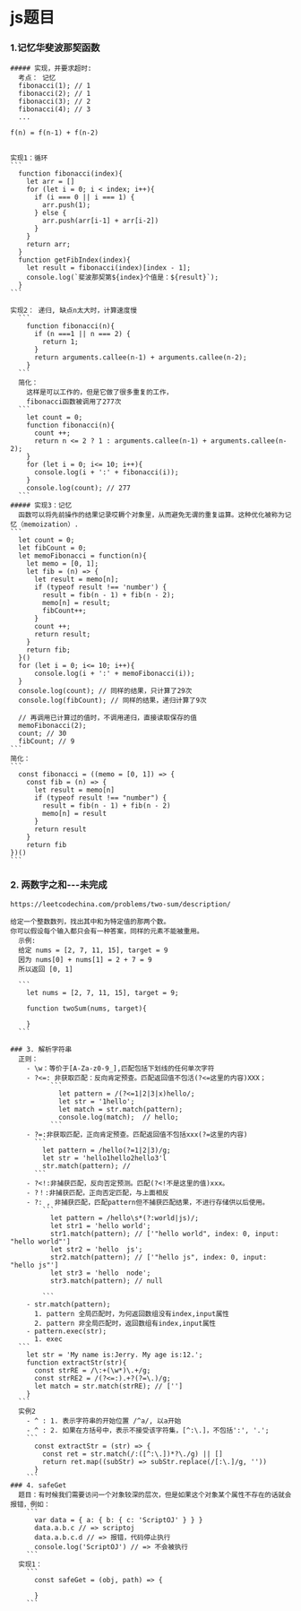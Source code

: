 # js题目
  ### 1.记忆华斐波那契函数
    ##### 实现，并要求超时:
      考点： 记忆
      fibonacci(1); // 1
      fibonacci(2); // 1
      fibonacci(3); // 2
      fibonacci(4); // 3
      ...

    f(n) = f(n-1) + f(n-2)


    实现1：循环
    ```
      function fibonacci(index){
        let arr = []
        for (let i = 0; i < index; i++){
          if (i === 0 || i === 1) {
            arr.push(1);
          } else {
            arr.push(arr[i-1] + arr[i-2])
          }
        }
        return arr;
      }
      function getFibIndex(index){
        let result = fibonacci(index)[index - 1];
        console.log(`斐波那契第${index}个值是：${result}`);
      }
    ```

    实现2： 递归, 缺点n太大时，计算速度慢
      ```
        function fibonacci(n){
          if (n ===1 || n === 2) {
            return 1;
          }
          return arguments.callee(n-1) + arguments.callee(n-2);
        }
      ```
      简化：
        这样是可以工作的，但是它做了很多重复的工作，
        fibonacci函数被调用了277次
      ```
        let count = 0;
        function fibonacci(n){
          count ++;
          return n <= 2 ? 1 : arguments.callee(n-1) + arguments.callee(n-2);
        }
        for (let i = 0; i<= 10; i++){
          console.log(i + ':' + fibonacci(i));
        }
        console.log(count); // 277
      ```
    ##### 实现3：记忆
      函数可以将先前操作的结果记录哎耨个对象里，从而避免无谓的重复运算。这种优化被称为记忆（memoization）.
    ```
      let count = 0;
      let fibCount = 0;
      let memoFibonacci = function(n){
        let memo = [0, 1];
        let fib = (n) => {
          let result = memo[n];
          if (typeof result !== 'number') {
            result = fib(n - 1) + fib(n - 2);
            memo[n] = result;
            fibCount++;
          }
          count ++;
          return result;
        }
        return fib;
      }()
      for (let i = 0; i<= 10; i++){
          console.log(i + ':' + memoFibonacci(i));
      }
      console.log(count); // 同样的结果，只计算了29次
      console.log(fibCount); // 同样的结果，递归计算了9次

      // 再调用已计算过的值时，不调用递归，直接读取保存的值
      memoFibonacci(2);
      count; // 30
      fibCount; // 9
    ```
    简化：
    ```
      const fibonacci = ((memo = [0, 1]) => {
        const fib = (n) => {
          let result = memo[n]
          if (typeof result !== "number") {
            result = fib(n - 1) + fib(n - 2)
            memo[n] = result
          }
          return result
        }
        return fib
    })()
    ```
  ### 2. 两数字之和---未完成
    https://leetcodechina.com/problems/two-sum/description/

    给定一个整数数列，找出其中和为特定值的那两个数。
    你可以假设每个输入都只会有一种答案，同样的元素不能被重用。
      示例:
      给定 nums = [2, 7, 11, 15], target = 9
      因为 nums[0] + nums[1] = 2 + 7 = 9
      所以返回 [0, 1]

      ```
        let nums = [2, 7, 11, 15], target = 9;

        function twoSum(nums, target){

        }
      ```

    ### 3. 解析字符串
      正则：
        - \w：等价于[A-Za-z0-9_],匹配包括下划线的任何单次字符
        - ?<=: 非获取匹配：反向肯定预查。匹配返回值不包活(?<=这里的内容)XXX；
              ```
                let pattern = /(?<=1|2|3|x)hello/;
                let str = '1hello';
                let match = str.match(pattern);
                console.log(match);  // hello;
              ```
        - ?=:非获取匹配，正向肯定预查。匹配返回值不包括xxx(?=这里的内容)
          ```
            let pattern = /hello(?=1|2|3)/g;
            let str = 'hello1hello2hello3'l
            str.match(pattern); //
          ```
        - ?<!:非捕获匹配，反向否定预测。匹配(?<!不是这里的值)xxx。
        - ?！:非捕获匹配，正向否定匹配，与上面相反
        - ?: , 非捕获匹配，匹配pattern但不捕获匹配结果，不进行存储供以后使用。
            ```
              let pattern = /hello\s*(?:world|js)/;
              let str1 = 'hello world';
              str1.match(pattern); // ['"hello world", index: 0, input: "hello world"']
              let str2 = 'hello  js';
              str2.match(pattern); // ['"hello js", index: 0, input: "hello js"']
              let str3 = 'hello  node';
              str3.match(pattern); // null

            ```
        - str.match(pattern);
          1. pattern 全局匹配时，为何返回数组没有index,input属性
          2. pattern 非全局匹配时，返回数组有index,input属性
        - pattern.exec(str);
          1. exec
      ```
        let str = 'My name is:Jerry. My age is:12.';
        function extractStr(str){
          const strRE = /\:+(\w*)\.+/g;
          const strRE2 = /(?<=:).+?(?=\.)/g;
          let match = str.match(strRE); // ['']
        }
      ```
      实例2
        - ^ : 1. 表示字符串的开始位置 /^a/, 以a开始
        - ^ : 2. 如果在方括号中，表示不接受该字符集，[^:\.]，不包括':', '.';
        ```
          const extractStr = (str) => {
            const ret = str.match(/:([^:\.])*?\./g) || []
            return ret.map((subStr) => subStr.replace(/[:\.]/g, ''))
          }
        ```
    ### 4. safeGet
      题目：有时候我们需要访问一个对象较深的层次，但是如果这个对象某个属性不存在的话就会报错，例如：
        ```
          var data = { a: { b: { c: 'ScriptOJ' } } }
          data.a.b.c // => scriptoj
          data.a.b.c.d // => 报错，代码停止执行
          console.log('ScriptOJ') // => 不会被执行
        ```
      实现1：
        ```
          const safeGet = (obj, path) => {

          }
        ```
